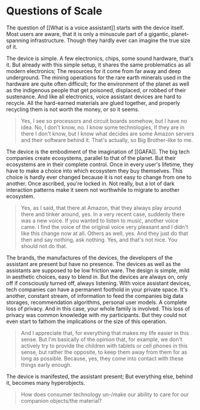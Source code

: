 # Questions of Scale
The question of [[What is a voice assistant]] starts with the device itself. Most users are aware, that it is only a minuscule part of a gigantic, planet-spanning infrastructure. Though they hardly ever can imagine the true size of it. 

The device is simple. A few electronics, chips, some sound hardware, that's it. But already with this simple setup, it shares the same problematics as all modern electronics; The resources for it come from far away and deep underground. The mining operations for the rare earth minerals used in the hardware are quite often difficult; for the environment of the planet as well as the indigenous people that get poisoned, displaced, or robbed of their sustenance. And like all electronics, voice assistant devices are hard to recycle. All the hard-earned materials are glued together, and properly recycling them is not worth the money, or so it seems.

> Yes, I see so processors and circuit boards somehow, but I have no idea. No, I don't know, no. I know some technologies, if they are in there I don't know, but I know what decides are some Amazon servers and their software behind it. That's actually, so Big Brother-like to me.  

The device is the embodiment of the imagination of [[GAFA]]. The big tech companies create ecosystems, parallel to that of the planet. But their ecosystems are in their complete control. Once in every user's lifetime, they have to make a choice into which ecosystem they buy themselves. This choice is hardly ever changed because it is not easy to change from one to another. Once ascribed, you're locked in. Not really, but a lot of dark interaction patterns make it seem not worthwhile to migrate to another ecosystem.

> Yes, as I said, that there at Amazon, that they always play around there and tinker around, yes. In a very recent case, suddenly there was a new voice. If you wanted to listen to music, another voice came. I find the voice of the original voice very pleasant and I didn't like this change now at all. Others as well, yes. And they just do that then and say nothing, ask nothing. Yes, and that's not nice. You should not do that.

The brands, the manufactures of the devices, the developers of the assistant are present but have no presence. The devices as well as the assistants are supposed to be low friction ware. The design is simple, mild in aesthetic choices, easy to blend in. But the devices are always on, only off if consciously turned off, always listening. With voice assistant devices, tech companies can have a permanent foothold in your private space. It's another, constant stream, of information to feed the companies big data storages, recommendation algorithms, personal user models. A complete loss of privacy. And in this case, your whole family is involved. This loss of privacy was common knowledge with my participants. But they could not even start to fathom the implications or the size of this operation. 

>  And I appreciate that, for everything that makes my life easier in this sense. But I'm basically of the opinion that, for example, we don't actively try to provide the children with tablets or cell phones in this sense, but rather the opposite, to keep them away from them for as long as possible. Because, yes, they come into contact with these things early enough.

The device is manifested, the assistant present; But everything else, behind it, becomes many hyperobjects.

> How does consumer technology un-/make our ability to care for our companion objects/the material?